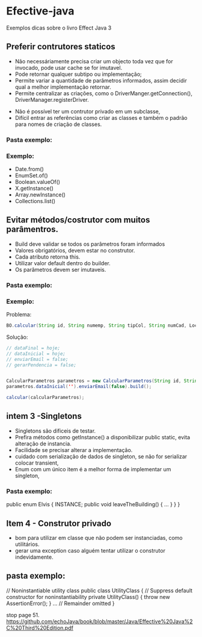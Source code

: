# Efective-java

Exemplos dicas sobre o livro Effect Java 3

## Preferir contrutores staticos
 + Não necessáriamente precisa criar um objecto toda vez que for invocado, pode usar cache se for imutavel.
 + Pode retornar qualquer subtipo ou implementação;
 + Permite variar a quantidade de parâmetros informados, assim decidir qual a melhor implementação retornar.
 + Permite centralizar as criações, como o DriverManger.getConnection(), DriverManager.registerDriver.
 
 - Não é possível ter um contrutor privado em um subclasse, 
 - Difícil entrar as referências como criar as classes e também o padrão para nomes de criação de classes.
 
### Pasta exemplo:

<incluir exemplo>

### Exemplo:

 - Date.from() 
 - EnumSet.of()
 - Boolean.valueOf()
 - X.getInstance()
 - Array.newInstance()
 - Collections.list()


## Evitar métodos/costrutor com muitos parâmentros.

 + Build deve validar se todos os parâmetros foram informados
 + Valores obrigatórios, devem estar no construtor.
 + Cada atributo retorna this.
 + Utilizar valor default dentro do builder.
 + Os parâmetros devem ser imutaveis.
 

### Pasta exemplo:

<incluir exemplo>

### Exemplo:

Problema:
```java
BO.calcular(String id, String numemp, String tipCol, String numCad, LocalDate dataInicial, LocalDate dataFinal,Boolean enviarEmail, Boolean gerarPendencia);
```

Solução:
```java
// dataFinal = hoje;
// dataInicial = hoje;
// enviarEmail = false;
// gerarPendencia = false;


CalcularParametros parametros = new CalcularParametros(String id, String numemp, String tipCol, String numCad);
parametros.dataInicial('').enviarEmail(false).build();

calcular(calcularParametros);
```

## intem 3 -Singletons

 - Singletons são dificeis de testar.
 - Prefira métodos como getInstance() a disponibilizar public static, evita alteração de instancia.
 - Facilidade se precisar alterar a implementação.
 - cuidado com serialização de dados de singleton, se não for serializar colocar transient, 
 - Enum com um único item é a melhor forma de implementar um singleton,
 
 ### Pasta exemplo:
 
 public enum Elvis {
   INSTANCE;
   public void leaveTheBuilding() { ... }
   }
 }
 
 
 ## Item 4 - Construtor privado
  - bom para utilizar em classe que não podem ser instanciadas, como utilitários.
  - gerar uma exception caso alguém tentar utilizar o construtor indevidamente.
  
 ## pasta exemplo:
 
 // Noninstantiable utility class
public class UtilityClass {
// Suppress default constructor for noninstantiability
private UtilityClass() {
throw new AssertionError();
}
... // Remainder omitted
}
 
 
  stop page 51.
 https://github.com/echoJava/book/blob/master/Java/Effective%20Java%2C%20Third%20Edition.pdf
